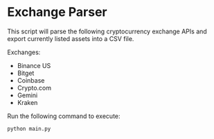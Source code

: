 # Exchange Parser
This script will parse the following cryptocurrency exchange APIs and export currently listed assets into a CSV file. 

Exchanges:
* Binance US
* Bitget
* Coinbase
* Crypto.com
* Gemini
* Kraken

Run the following command to execute:
```
python main.py
```